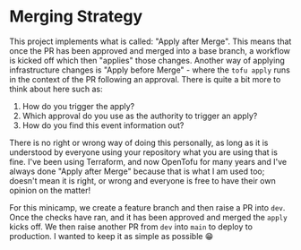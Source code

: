 # Merging Strategy

This project implements what is called: "Apply after Merge". This means that once the PR has been approved and merged into a base branch, a workflow is kicked off which then "applies" those changes. Another way of applying infrastructure changes is "Apply before Merge" - where the `tofu apply` runs in the context of the PR following an approval. There is quite a bit more to think about here such as:

1. How do you trigger the apply?
2. Which approval do you use as the authority to trigger an apply?
3. How do you find this event information out?

There is no right or wrong way of doing this personally, as long as it is understood by everyone using your repository what you are using that is fine. I've been using Terraform, and now OpenTofu for many years and I've always done "Apply after Merge" because that is what I am used too; doesn't mean it is right, or wrong and everyone is free to have their own opinion on the matter!

For this minicamp, we create a feature branch and then raise a PR into `dev`. Once the checks have ran, and it has been approved and merged the `apply` kicks off. We then raise another PR from `dev` into `main` to deploy to production. I wanted to keep it as simple as possible :grin:

